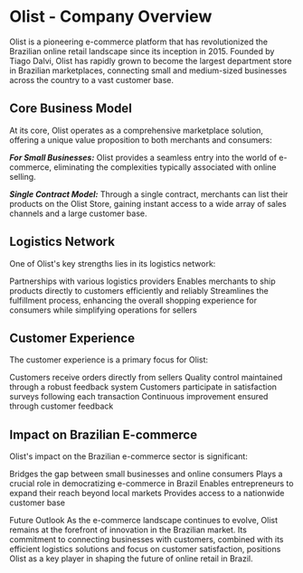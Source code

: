  # Olist - Company Overview 

Olist is a pioneering e-commerce platform that has revolutionized the Brazilian online retail landscape since its inception in 2015. Founded by Tiago Dalvi, Olist has rapidly grown to become the largest department store in Brazilian marketplaces, connecting small and medium-sized businesses across the country to a vast customer base.

## Core Business Model

At its core, Olist operates as a comprehensive marketplace solution, offering a unique value proposition to both merchants and consumers:

***For Small Businesses:*** Olist provides a seamless entry into the world of e-commerce, eliminating the complexities typically associated with online selling.

***Single Contract Model:*** Through a single contract, merchants can list their products on the Olist Store, gaining instant access to a wide array of sales channels and a large customer base.

## Logistics Network

One of Olist's key strengths lies in its logistics network:

Partnerships with various logistics providers
Enables merchants to ship products directly to customers efficiently and reliably
Streamlines the fulfillment process, enhancing the overall shopping experience for consumers while simplifying operations for sellers

## Customer Experience
The customer experience is a primary focus for Olist:

Customers receive orders directly from sellers
Quality control maintained through a robust feedback system
Customers participate in satisfaction surveys following each transaction
Continuous improvement ensured through customer feedback

## Impact on Brazilian E-commerce

Olist's impact on the Brazilian e-commerce sector is significant:

Bridges the gap between small businesses and online consumers
Plays a crucial role in democratizing e-commerce in Brazil
Enables entrepreneurs to expand their reach beyond local markets
Provides access to a nationwide customer base

Future Outlook
As the e-commerce landscape continues to evolve, Olist remains at the forefront of innovation in the Brazilian market. Its commitment to connecting businesses with customers, combined with its efficient logistics solutions and focus on customer satisfaction, positions Olist as a key player in shaping the future of online retail in Brazil.
